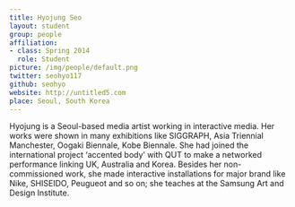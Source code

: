 ```yaml
---
title: Hyojung Seo
layout: student
group: people
affiliation:
- class: Spring 2014
  role: Student
picture: /img/people/default.png
twitter: seohyo117
github: seohyo
website: http://untitled5.com
place: Seoul, South Korea
---
```

Hyojung is a Seoul-based media artist working in interactive media. Her works were shown in many exhibitions like SIGGRAPH, Asia Triennial Manchester, Oogaki Biennale, Kobe Biennale. She had joined the international project ‘accented body’ with QUT to make a networked performance linking UK, Australia and Korea. Besides her non-commissioned work, she made interactive installations for major brand like Nike, SHISEIDO, Peugueot and so on; she teaches at the Samsung Art and Design Institute.
